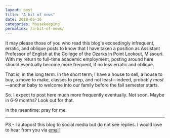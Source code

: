 ```yaml
---
layout: post
title: "A bit of news"
date: 2018-05-16
categories: housekeeping
permalink: /a-bit-of-news/
---
```


It may please those of you who read this blog's exceedingly infrequent, erratic, and oblique posts to know that I have taken a position as Assistant Professor of English at the College of the Ozarks in Point Lookout, Missouri. With my return to full-time academic employment, posting around here should eventually become more frequent, if no less erratic and oblique.

That is, in the long term. In the short term, I have a house to sell, a house to buy, a move to make, classes to prep, and not least—indeed, probably *most*—another baby to welcome into our family before the fall semester starts. 

So. I expect to post here much more frequently eventually. Not soon. Maybe in 6-9 months? Look out for that. 

In the meantime: pray for me.

***

PS - I autopost this blog to social media but do not see replies. I would love to hear from you via [email](mailto:mm@matt-miller.org)

